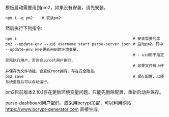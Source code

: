 模板启动需要用到pm2，如果没有安装，请先安装。

```
npm i -g pm2    # 安装pm2
```

然后执行下列指令:
```
npm i                                                   # 安装需要的库
pm2 --update-env --uid username start parse-server.json # 启动pm2，其中 --update-env 用于更新用到的环境变量，
                                                        # --uid用于指定实际执行用户，否则会以root用户执行，
                                                        # 如果文件有上传并保存为文件功能，会变成root拥有，存在安全隐患。
pm2 save                                                # 保存配置，以便系统重启后可以自动运行。
```

pm2目前版本2.10.1存在更新环境变量问题，只能先删除配置，重新启动并保存。

parse-dashboard用户密码，应采用bcrypt加密，可以利用网站 https://www.bcrypt-generator.com 直接生成。